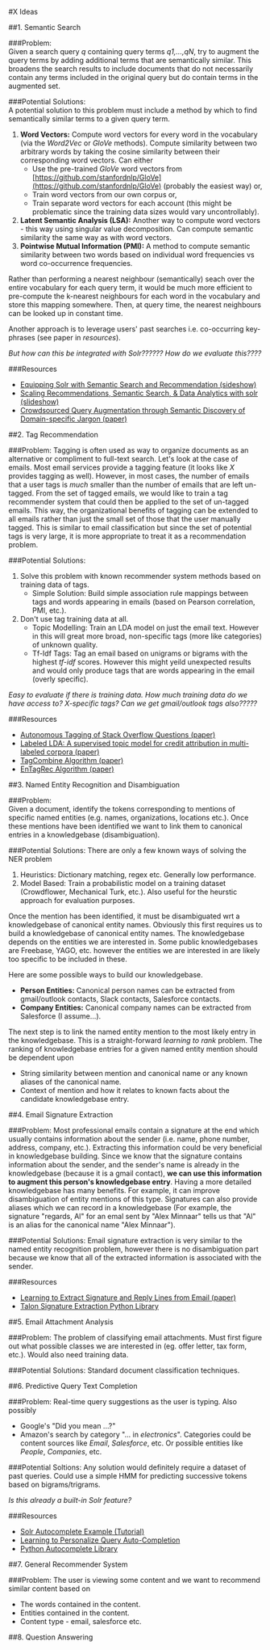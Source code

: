 #X Ideas

##1. Semantic Search

###Problem:  
Given a search query _q_ containing query terms _q1,...,qN_, try to augment the query terms by adding additional terms that are semantically similar. This broadens the search results to include documents that do not necessarily contain any terms included in the original query but do contain terms in the augmented set. 

###Potential Solutions:  
A potential solution to this problem must include a method by which to find semantically similar terms to a given query term.

1.  __Word Vectors:__ Compute word vectors for every word in the vocabulary (via the _Word2Vec_ or _GloVe_ methods).  Compute similarity between two arbitrary words by taking the cosine similarity between their corresponding word vectors.  Can either
    * Use the pre-trained _GloVe_ word vectors from [https://github.com/stanfordnlp/GloVe](https://github.com/stanfordnlp/GloVe) (probably the easiest way) or,
    * Train word vectors from our own corpus or,
    * Train separate word vectors for each account (this might be problematic since the training data sizes would vary uncontrollably).
2.  __Latent Semantic Analysis (LSA):__ Another way to compute word vectors - this way using singular value decomposition.  Can compute semantic similarity the same way as with word vectors.
3.  __Pointwise Mutual Information (PMI):__  A method to compute semantic similarity between two words based on individual word frequencies vs word co-occurrence frequencies.

Rather than performing a nearest neighbour (semantically) seach over the entire vocabulary for each query term, it would be much more efficient to pre-compute the k-nearest neighbours for each word in the vocabulary and store this mapping somewhere.  Then, at query time, the nearest neighbours can be looked up in constant time.  


Another approach is to leverage users' past searches i.e. co-occurring key-phrases (see paper in _resources_).

_But how can this be integrated with Solr??????_
_How do we evaluate this????_

###Resources
* [Equipping Solr with Semantic Search and Recommendation (sideshow)](https://prezi.com/z0dmaxdyuci0/equipping-solr-with-semantic-search-and-recommendation/)
* [Scaling Recommendations, Semantic Search, & Data Analytics with solr (slideshow)](http://www.slideshare.net/treygrainger/scaling-recommendations-semantic-search-data-analytics-with-solr)
* [Crowdsourced Query Augmentation through
Semantic Discovery of Domain-specific Jargon (paper)](http://www.treygrainger.com/wp-content/uploads/2015/05/crowd_sourced_query_augmentation_through_the_semantic_discovery_of_domain_specific_jargon.pdf)

##2. Tag Recommendation

###Problem:
Tagging is often used as way to organize documents as an alternative or compliment to full-text search.  Let's look at the case of emails.  Most email services provide a tagging feature (it looks like _X_ provides tagging as well).  However, in most cases, the number of emails that a user tags is _much_ smaller than the number of emails that are left un-tagged.  From the set of tagged emails, we would like to train a tag recommender system that could then be applied to the set of un-tagged emails.  This way, the organizational benefits of tagging can be extended to all emails rather than just the small set of those that the user manually tagged.   This is similar to email classification but since the set of potential tags is very large, it is more appropriate to treat it as a recommendation problem.

###Potential Solutions:  

1.  Solve this problem with known recommender system methods based on training data of tags.
    * Simple Solution:  Build simple association rule mappings between tags and words appearing in emails (based on Pearson correlation, PMI, etc.).
2.  Don't use tag training data at all.
    * Topic Modelling:  Train an LDA model on just the email text. However in this will great more broad, non-specific tags (more like categories) of unknown quality.
    * Tf-Idf Tags:  Tag an email based on unigrams or bigrams with the highest _tf-idf_ scores.  However this might yeild unexpected results and would only produce tags that are words appearing in the email (overly specific).

_Easy to evaluate if there is training data.  How much training data do we have access to?  X-specific tags? Can we get gmail/outlook tags also?????_
 
###Resources

* [Autonomous Tagging of Stack Overflow Questions (paper)](http://stanford.edu/~meric/files/cs229.pdf)
* [Labeled LDA: A supervised topic model for credit attribution in
multi-labeled corpora (paper)](https://www.aclweb.org/anthology/D/D09/D09-1026.pdf)
* [TagCombine Algorithm (paper)](/15-5-7-1017-5020.pdf)
* [EnTagRec Algorithm (paper)](http://www.win.tue.nl/~aserebre/ICSME2014Shaowei.pdf)


##3. Named Entity Recognition and Disambiguation

###Problem:  
Given a document, identify the tokens corresponding to mentions of specific named entities (e.g. names, organizations, locations etc.).  Once these mentions have been identified we want to link them to canonical entries in a knowledgebase (disambiguation).

###Potential Solutions:
There are only a few known ways of solving the NER problem

1. Heuristics: Dictionary matching, regex etc.  Generally low performance.
2. Model Based:  Train a probabilistic model on a training dataset (Crowdflower, Mechanical Turk, etc.).  Also useful for the heurstic approach for evaluation purposes.


Once the mention has been identified, it must be disambiguated wrt a knowledgebase of canonical entity names.  Obviously this first requires us to build a knowledgebase of canonical entity names.  The knowledgebase depends on the entities we are interested in.  Some public knowledgebases are Freebase, YAGO, etc. however the entities we are interested in are likely too specific to be included in these.  

Here are some possible ways to build our knowledgebase.

* __Person Entities:__  Canonical person names can be extracted from gmail/outlook contacts, Slack contacts, Salesforce contacts.
* __Company Entities:__  Canonical company names can be extracted from Salesforce (I assume...). 

The next step is to link the named entity mention to the most likely entry in the knowledgebase.  This is a straight-forward _learning to rank_ problem.  The ranking of knowledgebase entries for a given named entity mention should be dependent upon

* String similarity between mention and canonical name or any known aliases of the canonical name.
* Context of mention and how it relates to known facts about the candidate knowledgebase entry.


##4. Email Signature Extraction

###Problem:
Most professional emails contain a signature at the end which usually contains information about the sender (i.e. name, phone number, address, company, etc.).  Extracting this information could be very beneficial in knowledgebase building.  Since we know that the signature contains information about the sender, and the sender's name is already in the knowledgebase (because it is a gmail contact), __we can use this information to augment this person's knowledgebase entry__.  Having a more detailed knowledgebase has many benefits.  For example, it can improve disambiguation of entity mentions of this type.  Signatures can also provide aliases which we can record in a knowledgebase (For example, the signature "regards, Al" for an emal sent by "Alex Minnaar" tells us that "Al" is an alias for the canonical name "Alex Minnaar").

###Potential Solutions:
Email signature extraction is very similar to the named entity recognition problem, however there is no disambiguation part because we know that all of the extracted information is associated with the sender.

###Resources

* [Learning to Extract Signature and Reply Lines from Email (paper)](http://www.cs.cmu.edu/~wcohen/postscript/email-2004.pdf)
* [Talon Signature Extraction Python Library](https://github.com/mailgun/talon)



##5. Email Attachment Analysis

###Problem:
The problem of classifying email attachments.  Must first figure out what possible classes we are interested in (eg. offer letter, tax form, etc.).  Would also need training data.

###Potential Solutions:
Standard document classification techniques.

##6.  Predictive Query Text Completion

###Problem:
Real-time query suggestions as the user is typing.  Also possibly 

* Google's "Did you mean ...?"
* Amazon's search by category "... in _electronics_".  Categories could be content sources like _Email_, _Salesforce_, etc.  Or possible entities like _People_, _Companies_, etc.

###Potential Soltions:
Any solution would definitely require a dataset of past queries. Could use a simple HMM for predicting successive tokens based on bigrams/trigrams.  

_Is this already a built-in Solr feature?_

###Resources
* [Solr Autocomplete Example (Tutorial)](https://examples.javacodegeeks.com/enterprise-java/apache-solr/solr-autocomplete-example/)
* [Learning to Personalize Query Auto-Completion](http://research.microsoft.com/pubs/193319/SIGIR2013-Shokouhi-PersonalizedQAC.pdf)
* [Python Autocomplete Library](https://github.com/rodricios/autocomplete)

##7.  General Recommender System

###Problem:
The user is viewing some content and we want to recommend similar content based on

* The words contained in the content.
* Entities contained in the content.
* Content type - email, salesforce etc.


##8. Question Answering

